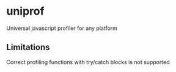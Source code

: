 # uniprof

Universal javascript profiler for any platform

## Limitations

Correct profiling functions with try/catch blocks is not supported